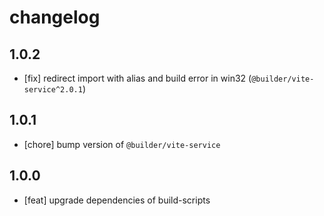 # changelog

## 1.0.2

- [fix] redirect import with alias and build error in win32 (`@builder/vite-service^2.0.1`)

## 1.0.1

- [chore] bump version of `@builder/vite-service`

## 1.0.0

- [feat] upgrade dependencies of build-scripts